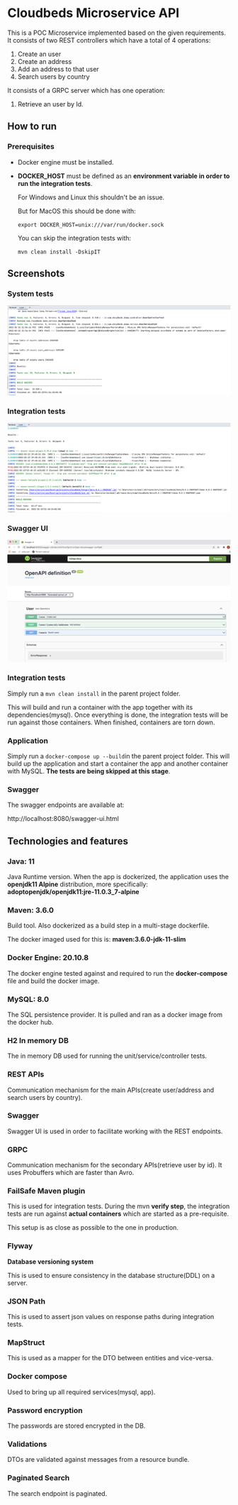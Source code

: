 # Cloudbeds Microservice API
This is a POC Microservice implemented based on the given requirements.
It consists of two REST controllers which have a total of 4 operations:
1) Create an user
2) Create an address   
3) Add an address to that user
4) Search users by country

It consists of a GRPC server which has one operation:
1) Retrieve an user by Id.

## How to run

### Prerequisites

- Docker engine must be installed.
  
- **DOCKER_HOST** must be defined as an **environment variable in order to run the integration tests**.
  
    For Windows and Linux this shouldn't be an issue.
  
    But for MacOS this should be done with: 
    ````
    export DOCKER_HOST=unix:///var/run/docker.sock
    ````
    You can skip the integration tests with:
    ```
    mvn clean install -DskipIT
    ```

## Screenshots

### System tests
![System_tests](https://github.com/sorinvisan89/cloudbeds/blob/main/images/system-tests.png)

### Integration tests
![Integration_tests](https://github.com/sorinvisan89/cloudbeds/blob/main/images/integration-tests.png)

### Swagger UI
![Swagger_UI](https://github.com/sorinvisan89/cloudbeds/blob/main/images/swagger-ui.png)


### Integration tests
Simply run a ``mvn clean install`` in the parent project folder.

This will build and run a container with the app together with its dependencies(mysql).
Once everything is done, the integration tests will be run against those containers.
When finished, containers are torn down.

### Application
Simply run a ``docker-compose up --build``in the parent project folder.
This will build up the application and start a container the app and another container with MySQL.
**The tests are being skipped at this stage**.

### Swagger
The swagger endpoints are available at:

http://localhost:8080/swagger-ui.html

## Technologies and features

### Java:  11 
Java Runtime version.
When the app is dockerized, the application uses the **openjdk11 Alpine** distribution, more specifically:
**adoptopenjdk/openjdk11:jre-11.0.3_7-alpine**

### Maven: 3.6.0
Build tool.
Also dockerized as a build step in a multi-stage dockerfile.

The docker imaged used for this is: **maven:3.6.0-jdk-11-slim**

### Docker Engine: 20.10.8
The docker engine tested against and required to run the **docker-compose** file and build the docker image.

### MySQL: 8.0
The SQL persistence provider. It is pulled and ran as a docker image from the docker hub.

### H2 In memory DB
The in memory DB used for running the unit/service/controller tests.

### REST APIs
Communication mechanism for the main APIs(create user/address and search users by country).

### Swagger
Swagger UI is used in order to facilitate working with the REST endpoints.

### GRPC
Communication mechanism for the secondary APIs(retrieve user by id).
It uses Probuffers which are faster than Avro.

### FailSafe Maven plugin
This is used for integration tests.
During the mvn **verify step**, the integration tests are run against **actual containers** which are started as a pre-requisite.

This setup is as close as possible to the one in production.

### Flyway
**Database versioning system**

This is used to ensure consistency in the database structure(DDL) on a server.

### JSON Path
This is used to assert json values on response paths during integration tests.

### MapStruct
This is used as a mapper for the DTO between entities and vice-versa.

### Docker compose
Used to bring up all required services(mysql, app).

### Password encryption
The passwords are stored encrypted in the DB.

### Validations
DTOs are validated against messages from a resource bundle.

### Paginated Search
The search endpoint is paginated.


